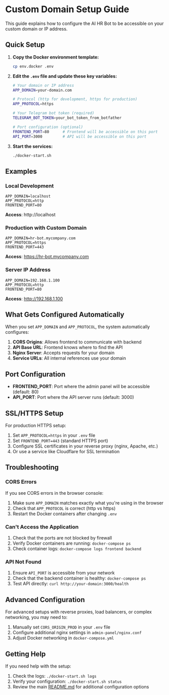 # Custom Domain Setup Guide

This guide explains how to configure the AI HR Bot to be accessible on your custom domain or IP address.

## Quick Setup

1. **Copy the Docker environment template:**
   ```bash
   cp env.docker .env
   ```

2. **Edit the `.env` file and update these key variables:**
   ```bash
   # Your domain or IP address
   APP_DOMAIN=your-domain.com
   
   # Protocol (http for development, https for production)
   APP_PROTOCOL=https
   
   # Your Telegram bot token (required)
   TELEGRAM_BOT_TOKEN=your_bot_token_from_botfather
   
   # Port configuration (optional)
   FRONTEND_PORT=80      # Frontend will be accessible on this port
   API_PORT=3000         # API will be accessible on this port
   ```

3. **Start the services:**
   ```bash
   ./docker-start.sh
   ```

## Examples

### Local Development
```env
APP_DOMAIN=localhost
APP_PROTOCOL=http
FRONTEND_PORT=80
```
**Access**: http://localhost

### Production with Custom Domain
```env
APP_DOMAIN=hr-bot.mycompany.com
APP_PROTOCOL=https
FRONTEND_PORT=443
```
**Access**: https://hr-bot.mycompany.com

### Server IP Address
```env
APP_DOMAIN=192.168.1.100
APP_PROTOCOL=http
FRONTEND_PORT=80
```
**Access**: http://192.168.1.100

## What Gets Configured Automatically

When you set `APP_DOMAIN` and `APP_PROTOCOL`, the system automatically configures:

1. **CORS Origins**: Allows frontend to communicate with backend
2. **API Base URL**: Frontend knows where to find the API
3. **Nginx Server**: Accepts requests for your domain
4. **Service URLs**: All internal references use your domain

## Port Configuration

- **FRONTEND_PORT**: Port where the admin panel will be accessible (default: 80)
- **API_PORT**: Port where the API server runs (default: 3000)

## SSL/HTTPS Setup

For production HTTPS setup:

1. Set `APP_PROTOCOL=https` in your `.env` file
2. Set `FRONTEND_PORT=443` (standard HTTPS port)
3. Configure SSL certificates in your reverse proxy (nginx, Apache, etc.)
4. Or use a service like Cloudflare for SSL termination

## Troubleshooting

### CORS Errors
If you see CORS errors in the browser console:
1. Make sure `APP_DOMAIN` matches exactly what you're using in the browser
2. Check that `APP_PROTOCOL` is correct (http vs https)
3. Restart the Docker containers after changing `.env`

### Can't Access the Application
1. Check that the ports are not blocked by firewall
2. Verify Docker containers are running: `docker-compose ps`
3. Check container logs: `docker-compose logs frontend backend`

### API Not Found
1. Ensure `API_PORT` is accessible from your network
2. Check that the backend container is healthy: `docker-compose ps`
3. Test API directly: `curl http://your-domain:3000/health`

## Advanced Configuration

For advanced setups with reverse proxies, load balancers, or complex networking, you may need to:

1. Manually set `CORS_ORIGIN_PROD` in your `.env` file
2. Configure additional nginx settings in `admin-panel/nginx.conf`
3. Adjust Docker networking in `docker-compose.yml`

## Getting Help

If you need help with the setup:
1. Check the logs: `./docker-start.sh logs`
2. Verify your configuration: `./docker-start.sh status`
3. Review the main [README.md](./README.md) for additional configuration options
